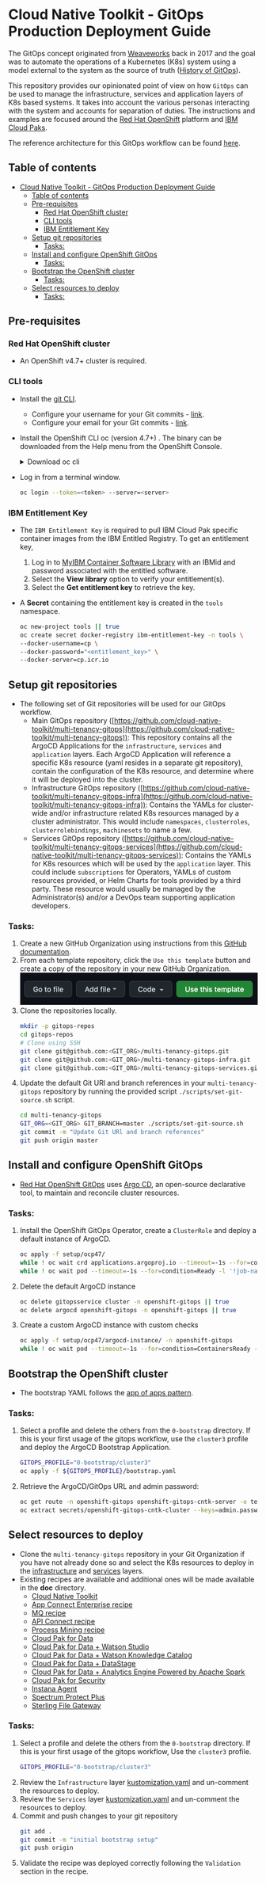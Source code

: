 # Cloud Native Toolkit - GitOps Production Deployment Guide

The GitOps concept originated from [Weaveworks](https://www.weave.works/) back in 2017 and the goal was to automate the operations of a Kubernetes (K8s) system using a model external to the system as the source of truth ([History of GitOps](https://www.weave.works/blog/the-history-of-gitops)).

This repository provides our opinionated point of view on how `GitOps` can be used to manage the infrastructure, services and application layers of K8s based systems.  It takes into account the various personas interacting with the system and accounts for separation of duties.  The instructions and examples are focused around the [Red Hat OpenShift](https://cloud.redhat.com/learn/what-is-openshift) platform and [IBM Cloud Paks](https://www.ibm.com/cloud/paks).

The reference architecture for this GitOps workflow can be found [here](https://cloudnativetoolkit.dev/adopting/use-cases/gitops/gitops-ibm-cloud-paks/).


## Table of contents
- [Cloud Native Toolkit - GitOps Production Deployment Guide](#cloud-native-toolkit---gitops-production-deployment-guide)
  - [Table of contents](#table-of-contents)
  - [Pre-requisites](#pre-requisites)
    - [Red Hat OpenShift cluster](#red-hat-openshift-cluster)
    - [CLI tools](#cli-tools)
    - [IBM Entitlement Key](#ibm-entitlement-key)
  - [Setup git repositories](#setup-git-repositories)
    - [Tasks:](#tasks)
  - [Install and configure OpenShift GitOps](#install-and-configure-openshift-gitops)
    - [Tasks:](#tasks-1)
  - [Bootstrap the OpenShift cluster](#bootstrap-the-openshift-cluster)
    - [Tasks:](#tasks-2)
  - [Select resources to deploy](#select-resources-to-deploy)
    - [Tasks:](#tasks-3)


## Pre-requisites

### Red Hat OpenShift cluster
- An OpenShift v4.7+ cluster is required.

### CLI tools
- Install the [git CLI](https://github.com/git-guides/install-git).
    - Configure your username for your Git commits - [link](https://docs.github.com/en/get-started/getting-started-with-git/setting-your-username-in-git).
    - Configure your email for your Git commits - [link](https://docs.github.com/en/account-and-profile/setting-up-and-managing-your-github-user-account/managing-email-preferences/setting-your-commit-email-address).
- Install the OpenShift CLI oc (version 4.7+) .  The binary can be downloaded from the Help menu from the OpenShift Console.
    <details>
    <summary>Download oc cli</summary>

    ![oc cli](doc/images/oc-cli.png)
    </details>
- Log in from a terminal window.
    ```bash
    oc login --token=<token> --server=<server>
    ```

### IBM Entitlement Key
- The `IBM Entitlement Key` is required to pull IBM Cloud Pak specific container images from the IBM Entitled Registry.  To get an entitlement key,

    1. Log in to [MyIBM Container Software Library](https://myibm.ibm.com/products-services/containerlibrary) with an IBMid and password associated with the entitled software.
    2. Select the **View library** option to verify your entitlement(s).
    3. Select the **Get entitlement key** to retrieve the key.

- A **Secret** containing the entitlement key is created in the `tools` namespace.

    ```bash
    oc new-project tools || true
    oc create secret docker-registry ibm-entitlement-key -n tools \
    --docker-username=cp \
    --docker-password="<entitlement_key>" \
    --docker-server=cp.icr.io
    ```

## Setup git repositories
- The following set of Git repositories will be used for our GitOps workflow.
    - Main GitOps repository ([https://github.com/cloud-native-toolkit/multi-tenancy-gitops](https://github.com/cloud-native-toolkit/multi-tenancy-gitops)): This repository contains all the ArgoCD Applications for  the `infrastructure`, `services` and `application` layers.  Each ArgoCD Application will reference a specific K8s resource (yaml resides in a separate git repository), contain the configuration of the K8s resource, and determine where it will be deployed into the cluster.
    - Infrastructure GitOps repository ([https://github.com/cloud-native-toolkit/multi-tenancy-gitops-infra](https://github.com/cloud-native-toolkit/multi-tenancy-gitops-infra)): Contains the YAMLs for cluster-wide and/or infrastructure related K8s resources managed by a cluster administrator.  This would include `namespaces`, `clusterroles`, `clusterrolebindings`, `machinesets` to name a few.
    - Services GitOps repository ([https://github.com/cloud-native-toolkit/multi-tenancy-gitops-services](https://github.com/cloud-native-toolkit/multi-tenancy-gitops-services)): Contains the YAMLs for K8s resources which will be used by the `application` layer.  This could include `subscriptions` for Operators, YAMLs of custom resources provided, or Helm Charts for tools provided by a third party.  These resource would usually be managed by the Administrator(s) and/or a DevOps team supporting application developers.

### Tasks:
1. Create a new GitHub Organization using instructions from this [GitHub documentation](https://docs.github.com/en/organizations/collaborating-with-groups-in-organizations/creating-a-new-organization-from-scratch).
2. From each template repository, click the `Use this template` button and create a copy of the repository in your new GitHub Organization.
    ![Create repository from a template](doc/images/git-repo-template-button.png)
3. Clone the repositories locally.
    ```bash
    mkdir -p gitops-repos
    cd gitops-repos
    # Clone using SSH
    git clone git@github.com:<GIT_ORG>/multi-tenancy-gitops.git
    git clone git@github.com:<GIT_ORG>/multi-tenancy-gitops-infra.git
    git clone git@github.com:<GIT_ORG>/multi-tenancy-gitops-services.git
    ```
3. Update the default Git URl and branch references in your `multi-tenancy-gitops` repository by running the provided script `./scripts/set-git-source.sh` script.
    ```bash
    cd multi-tenancy-gitops
    GIT_ORG=<GIT_ORG> GIT_BRANCH=master ./scripts/set-git-source.sh
    git commit -m "Update Git URl and branch references"
    git push origin master
    ```


## Install and configure OpenShift GitOps
- [Red Hat OpenShift GitOps](https://docs.openshift.com/container-platform/4.7/cicd/gitops/understanding-openshift-gitops.html) uses [Argo CD](https://argoproj.github.io/argo-cd/), an open-source declarative tool, to maintain and reconcile cluster resources.

### Tasks:
1. Install the OpenShift GitOps Operator, create a `ClusterRole` and deploy a default instance of ArgoCD.
    ```bash
    oc apply -f setup/ocp47/
    while ! oc wait crd applications.argoproj.io --timeout=-1s --for=condition=Established  2>/dev/null; do sleep 30; done
    while ! oc wait pod --timeout=-1s --for=condition=Ready -l '!job-name' -n openshift-gitops > /dev/null; do sleep 30; done
    ```
1. Delete the default ArgoCD instance
    ```bash
    oc delete gitopsservice cluster -n openshift-gitops || true
    oc delete argocd openshift-gitops -n openshift-gitops || true
    ```
1. Create a custom ArgoCD instance with custom checks
    ```bash
    oc apply -f setup/ocp47/argocd-instance/ -n openshift-gitops
    while ! oc wait pod --timeout=-1s --for=condition=ContainersReady -l app.kubernetes.io/name=openshift-gitops-cntk-server -n openshift-gitops > /dev/null; do sleep 30; done
    ```


## Bootstrap the OpenShift cluster
- The bootstrap YAML follows the [app of apps pattern](https://argoproj.github.io/argo-cd/operator-manual/cluster-bootstrapping/#app-of-apps-pattern).

### Tasks:
1. Select a profile and delete the others from the `0-bootstrap` directory.  If this is your first usage of the gitops workflow, use the `cluster3` profile and deploy the ArgoCD Bootstrap Application.
    ```bash
    GITOPS_PROFILE="0-bootstrap/cluster3"
    oc apply -f ${GITOPS_PROFILE}/bootstrap.yaml
    ```
2. Retrieve the ArgoCD/GitOps URL and admin password:
    ```bash
    oc get route -n openshift-gitops openshift-gitops-cntk-server -o template --template='https://{{.spec.host}}'
    oc extract secrets/openshift-gitops-cntk-cluster --keys=admin.password -n openshift-gitops --to=-
    ```


## Select resources to deploy
- Clone the `multi-tenancy-gitops` repository in your Git Organization if you have not already done so and select the K8s resources to deploy in the [infrastructure](0-bootstrap/cluster3/1-infra/kustomization.yaml) and [services](0-bootstrap/cluster3/2-services/kustomization.yaml) layers.
- Existing recipes are available and additional ones will be made available in the **doc** directory.
    - [Cloud Native Toolkit](doc/cloud-native-toolkit-recipe.md)
    - [App Connect Enterprise recipe](doc/ace-recipe.md)
    - [MQ recipe](doc/mq-recipe.md)
    - [API Connect recipe](doc/apic-recipe.md)
    - [Process Mining recipe](doc/process-mining-recipe.md)
    - [Cloud Pak for Data](doc/cp4d-platform-recipe.md)
    - [Cloud Pak for Data + Watson Studio](doc/cp4d-ws-recipe.md)
    - [Cloud Pak for Data + Watson Knowledge Catalog](doc/cp4d-wkc-recipe.md)
    - [Cloud Pak for Data + DataStage](doc/cp4d-ds-recipe.md)
    - [Cloud Pak for Data + Analytics Engine Powered by Apache Spark](doc/cp4d-aespark-recipe.md)
    - [Cloud Pak for Security](doc/cp4s-recipe.md)
    - [Instana Agent](doc/instana-recipe.md)
    - [Spectrum Protect Plus](doc/spp-recipe.md)
    - [Sterling File Gateway](doc/sfg-recipe.md)

### Tasks:
1. Select a profile and delete the others from the `0-bootstrap` directory.  If this is your first usage of the gitops workflow, Use the `cluster3` profile.
    ```bash
    GITOPS_PROFILE="0-bootstrap/cluster3"
    ```
2. Review the `Infrastructure` layer [kustomization.yaml](0-bootstrap/cluster3/1-infra/kustomization.yaml) and un-comment the resources to deploy.
3. Review the `Services` layer [kustomization.yaml](0-bootstrap/cluster3/2-services/kustomization.yaml) and un-comment the resources to deploy.
4. Commit and push changes to your git repository
    ```bash
    git add .
    git commit -m "initial bootstrap setup"
    git push origin
    ```
5. Validate the recipe was deployed correctly following the `Validation` section in the recipe.
